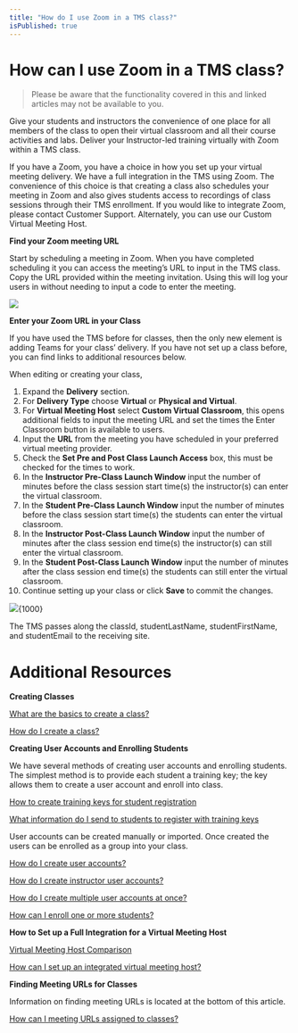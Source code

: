 ```yaml
---
title: "How do I use Zoom in a TMS class?"
isPublished: true
---
```


# How can I use Zoom in a TMS class?

> Please be aware that the functionality covered in this and linked articles may not be available to you.

Give your students and instructors the convenience of one place for all members of the class to open their virtual classroom and all their course activities and labs. Deliver your Instructor-led training virtually with Zoom within a TMS class.  

If you have a Zoom, you have a choice in how you set up your virtual meeting delivery. We have a full integration in the TMS using Zoom. The convenience of this choice is that creating a class also schedules your meeting in Zoom and also gives students access to recordings of class sessions through their TMS enrollment. If you would like to integrate Zoom, please contact Customer Support. Alternately, you can use our Custom Virtual Meeting Host.

**Find your Zoom meeting URL**

Start by scheduling a meeting in Zoom. When you have completed scheduling it you can access the meeting’s URL to input in the TMS class. Copy the URL provided within the meeting invitation. Using this will log your users in without needing to input a code to enter the meeting. 

![](/tms/images/ZoomMeetingURL.png)

**Enter your Zoom URL in your Class**

If you have used the TMS before for classes, then the only new element is adding Teams for your class’ delivery. If you have not set up a class before, you can find links to additional resources below. 

When editing or creating your class, 
1. Expand the **Delivery** section.
1. For **Delivery Type** choose **Virtual** or **Physical and Virtual**.
1. For **Virtual Meeting Host** select **Custom Virtual Classroom**, this opens additional fields to input the meeting URL and set the times the Enter Classroom button is available to users.
1. Input the **URL** from the meeting you have scheduled in your preferred virtual meeting provider.
1. Check the **Set Pre and Post Class Launch Access** box, this must be checked for the times to work.
1. In the **Instructor Pre-Class Launch Window** input the number of minutes before the class session start time(s) the instructor(s) can enter the virtual classroom.
1. In the **Student Pre-Class Launch Window** input the number of minutes before the class session start time(s) the students can enter the virtual classroom. 
1. In the **Instructor Post-Class Launch Window** input the number of minutes after the class session end time(s) the instructor(s) can still enter the virtual classroom. 
1. In the **Student Post-Class Launch Window** input the number of minutes after the class session end time(s) the students can still enter the virtual classroom.
1. Continue setting up your class or click **Save** to commit the changes.

![](/tms/images/virtual-class-launch-windows.png){1000}

The TMS passes along the classId, studentLastName, studentFirstName, and studentEmail to the receiving site. 

# Additional Resources

**Creating Classes** 

 [What are the basics to create a class?](https://docs..com/tms/tms-administrators/classes/schedule/create-class-basic.md) 
 
 [How do I create a class?](https://docs..com/tms/tms-administrators/classes/schedule/create-class.md) 

**Creating User Accounts and Enrolling Students**

We have several methods of creating user accounts and enrolling students. The simplest method is to provide each student a training key; the key allows them to create a user account and enroll into class. 

 [How to create training keys for student registration](https://docs..com/tms/tms-administrators/classes/training-keys/class-training-keys.md) 

 [What information do I send to students to register with training keys](https://docs..com/tms/tms-administrators/classes/training-keys/information-to-send-to-students-who-are-registering-using-training-keys.md) 

User accounts can be created manually or imported. Once created the users can be enrolled as a group into your class. 

 [How do I create user accounts?](https://docs..com/tms/tms-administrators/users/student-management/create-student-user-accounts.md) 

 [How do I create instructor user accounts?](https://docs..com/tms/tms-administrators/users/instructor-management/create-instructor-user-accounts.md) 

 [How do I create multiple user accounts at once?](https://docs..com/tms/tms-administrators/users/student-management/create-multiple-user-accounts-at-once.md) 

 [How can I enroll one or more students?](https://docs..com/tms/tms-administrators/classes/enrollments-roster/enroll-multiple-students.md) 

**How to Set up a Full Integration for a Virtual Meeting Host**

[Virtual Meeting Host Comparison](https://docs..com/tms/tms-administrators/classes/virtual-meetings/vmh-comparison.md)

[How can I set up an integrated virtual meeting host?](/tms/tms-administrators/classes/virtual-meetings/integrated-virtual-meetings.md)

**Finding Meeting URLs for Classes**

Information on finding meeting URLs is located at the bottom of this article.

 [How can I meeting URLs assigned to classes?](https://docs..com/tms/tms-administrators/classes/virtual-meetings/custom-virtual-classroom.md)
